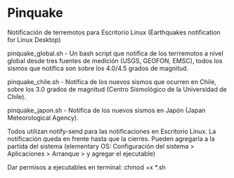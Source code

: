# Pinquake
Notificación de terremotos para Escritorio Linux (Earthquakes notification for Linux Desktop)

pinquake_global.sh - Un bash script que notifica de los terrremotos a nivel global desde tres fuentes de medición (USGS, GEOFON, EMSC), todos los sismos que notifica son sobre los 4.0/4.5 grados de magnitud.

pinquake_chile.sh - Notifica de los nuevos sismos que ocurren en Chile, sobre los 3.0 grados de magnitud (Centro Sismológico de la Universidad de Chile).

pinquake_japon.sh - Notifica de los nuevos sismos en Japón (Japan Meteorological Agency).

Todos utilizan notify-send para las notificaciones en Escritorio Linux. La notificación queda en frente hasta que la cierres.
Pueden agregarla a la partida del sistema (elementary OS: Configuración del sistema > Aplicaciones > Arranque > y agregar el ejecutable) 

Dar permisos a ejecutables en terminal: chmod +x *.sh
